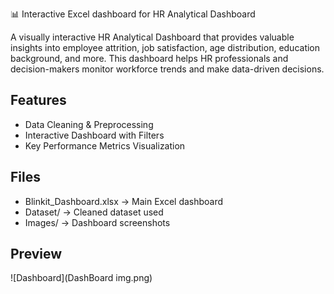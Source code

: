 📊 Interactive Excel dashboard for HR Analytical Dashboard

A visually interactive HR Analytical Dashboard that provides valuable insights into employee attrition, job satisfaction, age distribution, education background, and more. This dashboard helps HR professionals and decision-makers monitor workforce trends and make data-driven decisions.

## Features
- Data Cleaning & Preprocessing
- Interactive Dashboard with Filters
- Key Performance Metrics Visualization

## Files
- Blinkit_Dashboard.xlsx → Main Excel dashboard
- Dataset/ → Cleaned dataset used
- Images/ → Dashboard screenshots

## Preview
![Dashboard](DashBoard img.png)
